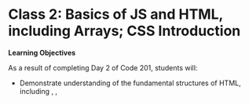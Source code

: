 # Class 2: Basics of JS and HTML, including Arrays; CSS Introduction

**Learning Objectives**

As a result of completing Day 2 of Code 201, students will:

- Demonstrate understanding of the fundamental structures of HTML, including <DOCTYPE>, <head>, <title>, <body>, and <script>, as measured by successful completion of the daily code assignment and a quiz administered in Canvas
- Demonstrate understanding of and make use of assorted data types such as booleans, strings, integers, floats in JavaScript, as measured by successful completion of the daily code assignment and a quiz administered in Canvas
- Demonstrate understanding of and make use of CSS concepts and techniques from Chapter 10 of the textbook, as measured by successful completion of the daily code assignment and a quiz administered in Canvas
- Be able to successfully manage a code project in the command line by using Git branches and by doing pushes and pulls to/from a repository on GitHub.
